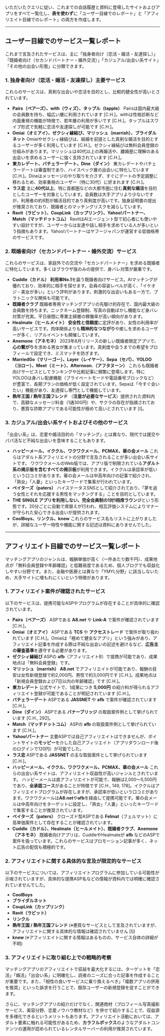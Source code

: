 いただいたクエリに従い、これまでの会話履歴と資料に登場したサイトおよびアプリをすべて一覧化し、**表を使わず**に「ユーザー目線でのレポート」と「アフィリエイト目線でのレポート」の両方を作成します。

---

## ユーザー目線でのサービス一覧レポート

これまで言及されたサービスは、主に「独身者向け（恋活・婚活・友達探し）」「既婚者向け（セカンドパートナー・婚外交流）」「カジュアル/出会い系サイト」「その他の出会い形態」に分類できます。

### 1. 独身者向け（恋活・婚活・友達探し）主要サービス

これらのサービスは、真剣な出会いや恋活を目的とし、比較的健全性が高いとされています。

*   **Pairs（ペアーズ）、with（ウィズ）、タップル（tapple）**
    Pairsは国内最大級の会員数を持ち、幅広い層に利用されています [C.H.]。withは性格診断など内面重視の機能が特徴で、若年層の利用が多いです [C.H.]。タップルはスワイプ形式で気軽に恋活や友達探しが可能です [C.H.]。
*   **Omiai（オミアイ）、ゼクシィ縁結び、マリッシュ（marrish）、ブライダルネット**
    Omiaiやゼクシィ縁結びは、結婚を前提とした真剣な婚活を目的とするユーザーが多く利用しています [C.H.]。ゼクシィ縁結びは無料会員登録の仕組みがあります。マリッシュは40代以上の再婚活や、離婚歴に理解のある出会いを求めるユーザーに強く支持されています [C.H.]。
*   **東カレデート、バチェラーデート、Dine（ダイン）**
    東カレデートやバチェラーデートは審査制であり、ハイスペック層の出会いに特化しています [C.H.]。Dineはメッセージのやり取りを介さず、すぐにデートの予定調整に移れるため、効率重視のユーザー（特に30代）に好まれます [C.H.]。
*   **ラス恋**
    主に**40代以上**、特に首都圏などの大都市圏に住む**真剣な婚活**を目的としたユーザーを対象としています。会員数は大手アプリより少ないですが、利用者の約8割が婚活目的であり真剣度が高いです。独身証明書の提出が推奨されており、既婚者とのマッチングリスクを減らしています。
*   **Ravit（ラビット）、CoupLink（カップリンク）、Yahoo!パートナー、Match（マッチドットコム）**
    RavitはAIエージェント型で初心者にも使いやすい設計ですが、ユーザーからは友達や話し相手を求めている人が多いという指摘もあります。Yahoo!パートナーはヤフージャパンが運営する低価格帯のサービスです。

### 2. 既婚者向け（セカンドパートナー・婚外交流）サービス

これらのサービスは、家庭外での交流や「セカンドパートナー」を求める既婚者に特化しています。多くはブラウザ版のみの提供で、身バレ対策が厳重です。

*   **Cuddle（カドル）**
    **利用率No.1**を謳う既婚者向けサービス。AIマッチングが優れており、効率的に相手を探せます。会員の容姿レベルが高く、「イケオジ・美女が多い」という評判があります。刺激的な出会いもある一方で、プラトニックな関係も可能です。
*   **既婚者クラブ**
    既婚者専用マッチングアプリの先駆け的存在で、国内最大級の会員数を持ちます。ニックネーム登録制、写真の自動ぼかし機能など身バレ対策が充実。平日昼間に専業主婦層の稼働率が高い傾向があります。
*   **Healmate（ヒールメイト）**
    **安全性と信頼度**に定評があり、女性の利用率が高いサービスです。肉体関係よりも**精神的なつながり**や癒しを求めるユーザーが多く、リアルイベントも開催しています。
*   **Anemone（アネモネ）**
    2023年8月リリースの新しい既婚者限定アプリで、**心の繋がり**を求める男女が集まっています。真剣度や会うまでの希望をプロフィールで設定でき、ミスマッチを防ぎます。
*   **MarriedGo（マリーゴー）、Layer（レイヤー）、Sepa（セパ）、YOLOO（ヨロー）、Meet（ミート）、Afternoon.（アフタヌーン）**
    これらも既婚者向けサービスとしてランキングや比較記事に頻繁に登場します。特にYOLOOは身バレ配慮機能（プライベートモードや電話番号ブロックなど）が豊富で、長期プランの価格が低く設定されています。Sepaは「今すぐ会いたい」機能があり、友達探し専門として機能しています。
*   **熟年王国 / 熟年王国フレンド**
    （**注意が必要なサービス**）提供された資料内で、高額なメッセージ料金（1通300円）や、サクラの存在が指摘されており、悪質な詐欺アプリである可能性が極めて高いとされています [I]。

### 3. カジュアル/出会い系サイトおよびその他のサービス

「出会い系」は、恋愛や婚活目的の「マッチング」とは異なり、現代では援交やパパ活など不純な出会いを意味することもあります。

*   **ハッピーメール、イククル、ワクワクメール、PCMAX、華の会メール**
    これらはアダルト系アフィリエイトの分野で言及されることが多い出会い系サイトです。
    ワクワクメールのWeb版では、アプリ版で制限されている**アダルト系の掲示板を含むすべての掲示板**が利用できます。イククルは承認率が低いという口コミがあります。華の会メールは中高年向けの記事で紹介され、「熟女」「人妻」といったキーワードで集客が行われています。
*   **ペイターズ（paters）**
    ハイステータスSNSとして紹介されており、「夢を追う女性とそれを応援する男性をマッチングする」ことを目的としています。
*   **THE SINGLE**
    **アプリを利用しない、完全会員制の1対1相席ラウンジ**という形態です。20分ごとに自動で席替えが行われ、相互評価システムによりマナーが守られた安心できる出会いが提供されます。
*   **CoolBoys、リンクル、knew**
    これらのサービス名もリストに上がりましたが、詳細なユーザー特性や機能に関する記述は資料にありませんでした。

---

## アフィリエイト目線でのサービス一覧レポート

マッチングアプリのジャンルは、報酬単価が高く（一件あたり数千円）、成果地点が「無料会員登録や年齢確認」と低難易度であるため、個人ブログでも収益化しやすい分野です。また、金融や医療とは異なり「YMYL分野」に該当しないため、大手サイトに埋もれにくいという特徴があります。

### 1. アフィリエイト案件が確認されたサービス

以下のサービスは、提携可能なASPやプログラムが存在することが具体的に確認されています。

*   **Pairs（ペアーズ）**
    ASPである **A8.net** や **Link-A** で案件が確認されています [C.H.]。
*   **Omiai（オミアイ）**
    ASPである **TCS** や **アクセストレード** で案件が取り扱われています [C.H.]。Omiaiは「極めて健全なアプリ」という強みがあり、アフィリエイト記事を作成する際は不純な出会いの記述を避けるなど、**広告主の審査基準**を遵守する必要があります。
*   **ゼクシィ縁結び**
    ASPの **afb**（アフィリエイトB）で提携が可能であり、成果地点は「無料会員登録」です。
*   **マリッシュ（marrish）**
    **A8.net** でアフィリエイトが可能であり、報酬の目安は女性新規登録で約2,000円、男性で約3,000円です [C.H.]。成果地点は「新規会員登録および7日以内の年齢確認」です [C.H.]。
*   **東カレデート**
    公式サイトで、1成果につき **5,000円** の紹介料が得られるアフィリエイト登録が可能であることが明記されています [C.H.]。
*   **バチェラーデート**
    ASPである **JASSNET** や **afb** で案件が確認されています [C.H.]。
*   **Dine（ダイン）**
    ASPである **バナーブリッジ** の取扱案件例として挙げられています [C.H., 292]。
*   **Match（マッチドットコム）**
    ASPの **afb** の取扱案件例として挙げられています [C.H.]。
*   **Yahoo!パートナー**
    主要ASPでは自己アフィリエイトはできませんが、ポイントサイトの**モッピー**を介した自己アフィリエイト（アプリダウンロード後のログインで120円）が可能でした。
*   **ラス恋**
    ASPである **JASSNET** の主な取扱案件として挙げられています [C.H.]。
*   **ハッピーメール、イククル、ワクワクメール、PCMAX、華の会メール**
    これらの出会い系サイトは、アフィリエイト収益性が高いジャンルとされています。
    ハッピーメールは直アフィリエイトが可能で、報酬は2,000〜5,500円であり、**全承認コース**があることが特徴です [C.H., 149, 178]。イククルはアフィリエイトプログラムが存在しますが、承認率が低いという口コミがあります。ワクワクメールは**A8.net**や**afb**を経由して提携可能です。華の会メールは中高年向けをターゲットに設定し、「熟女」「人妻」といったキーワードで集客することが推奨されています。
*   **ペイターズ（paters）**
    クローズド型ASPである **Felmat**（フェルマット）に高単価案件として存在することが確認されています。
*   **Cuddle（カドル）、Healmate（ヒールメイト）、既婚者クラブ、Anemone（アネモネ）**
    既婚者向けアプリは、CuddleやHealmateが **afb** などのASPで案件を扱っています。これらのサービスはプロモーション記事が多く、ネット広告の配信も積極的です。

### 2. アフィリエイトに関する具体的な言及が限定的なサービス

以下のサービスについては、アフィリエイトプログラムに参加している可能性が示唆されていますが、具体的な提携ASP名などの情報が資料内では明確に確認されていませんでした。

*   **CoolBoys**
*   **ブライダルネット**
*   **CoupLink（カップリンク）**
*   **Ravit（ラビット）**
*   **リンクル**
*   **熟年王国 / 熟年王国フレンド** (※悪質なサービスとして言及されていますが、アフィリエイトに関する具体的な情報は確認されていません [I])
*   **knew** (※アフィリエイトに関する情報はあるものの、サービス自体の詳細が不明)

### 3. アフィリエイトに取り組む上での戦略的考察

マッチングアプリのアフィリエイトで収益を最大化するには、ターゲットを「恋活」「婚活」「出会い系」に明確化し、読者のニーズに合った記事を作成することが重要です。また、「相性の良いサービスに乗り換えるべき」「複数アプリの併用を推奨」といった訴求を行うことで、既存ユーザーの新規登録を促すことができます。

さらに、マッチングアプリの紹介だけでなく、関連商材（プロフィール写真撮影サービス、美容分野、恋愛ノウハウ教材など）を併せて紹介することで、収益源を多様化できるというメリットもあります。アフィリエイト活動においては、アダルト要素に触れる可能性があるため、**カラフルボックス**のようなアダルトコンテンツの運用が認められているレンタルサーバーの利用が推奨されています。

